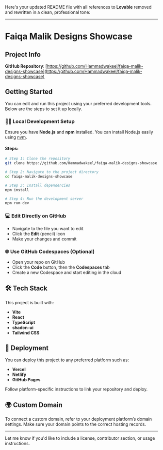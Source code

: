 Here's your updated README file with all references to **Lovable** removed and rewritten in a clean, professional tone:

---

# Faiqa Malik Designs Showcase

## Project Info

**GitHub Repository**: [https://github.com/Hammadwakeel/faiqa-malik-designs-showcase](https://github.com/Hammadwakeel/faiqa-malik-designs-showcase)

## Getting Started

You can edit and run this project using your preferred development tools. Below are the steps to set it up locally.

### 🧑‍💻 Local Development Setup

Ensure you have **Node.js** and **npm** installed. You can install Node.js easily using [nvm](https://github.com/nvm-sh/nvm#installing-and-updating).

#### Steps:

```sh
# Step 1: Clone the repository
git clone https://github.com/Hammadwakeel/faiqa-malik-designs-showcase.git

# Step 2: Navigate to the project directory
cd faiqa-malik-designs-showcase

# Step 3: Install dependencies
npm install

# Step 4: Run the development server
npm run dev
```

### 💻 Edit Directly on GitHub

* Navigate to the file you want to edit
* Click the **Edit** (pencil) icon
* Make your changes and commit

### 🌐 Use GitHub Codespaces (Optional)

* Open your repo on GitHub
* Click the **Code** button, then the **Codespaces** tab
* Create a new Codespace and start editing in the cloud

## 🛠️ Tech Stack

This project is built with:

* **Vite**
* **React**
* **TypeScript**
* **shadcn-ui**
* **Tailwind CSS**

## 🚀 Deployment

You can deploy this project to any preferred platform such as:

* **Vercel**
* **Netlify**
* **GitHub Pages**

Follow platform-specific instructions to link your repository and deploy.

## 🌍 Custom Domain

To connect a custom domain, refer to your deployment platform’s domain settings. Make sure your domain points to the correct hosting records.

---

Let me know if you'd like to include a license, contributor section, or usage instructions.

